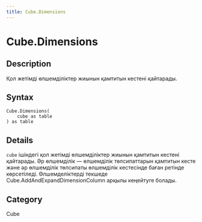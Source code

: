 ```yaml
---
title: Cube.Dimensions
---
```


# Cube.Dimensions


## Description

Қол жетімді өлшемділіктер жиынын қамтитын кестені қайтарады.


## Syntax

```powerquery
Cube.Dimensions(
    cube as table
) as table
```


## Details

<code>cube</code> ішіндегі қол жетімді өлшемділіктер жиынын қамтитын кестені қайтарады. Әр өлшемділік — өлшемділік төлсипаттарын қамтитын кесте және әр өлшемділік төлсипаты өлшемділік кестесінде баған ретінде көрсетіледі. Өлшемделіктерді текшеде Cube.AddAndExpandDimensionColumn арқылы кеңейтуге болады.



## Category
Cube
